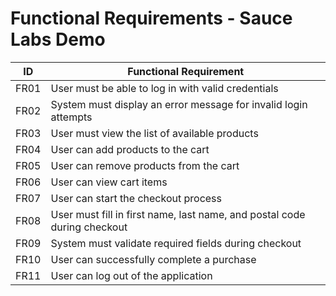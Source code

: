 # Functional Requirements - Sauce Labs Demo

| ID   | Functional Requirement                                                      |
|------|-----------------------------------------------------------------------------|
| FR01 | User must be able to log in with valid credentials                          |
| FR02 | System must display an error message for invalid login attempts             |
| FR03 | User must view the list of available products                               |
| FR04 | User can add products to the cart                                           |
| FR05 | User can remove products from the cart                                      |
| FR06 | User can view cart items                                                    |
| FR07 | User can start the checkout process                                         |
| FR08 | User must fill in first name, last name, and postal code during checkout    |
| FR09 | System must validate required fields during checkout                        |
| FR10 | User can successfully complete a purchase                                   |
| FR11 | User can log out of the application                                         |